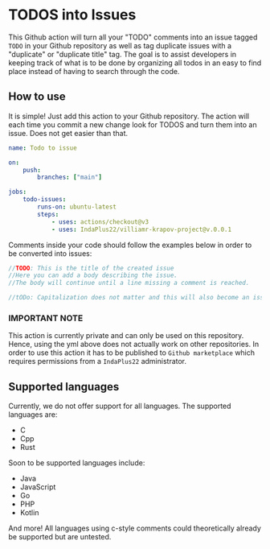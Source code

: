# TODOS into Issues

This Github action will turn all your "TODO" comments into an issue tagged `TODO` in your Github repository as well as tag duplicate issues with a "duplicate" or "duplicate title" tag.
The goal is to assist developers in keeping track of what is to be done by organizing all todos in an easy to find place instead of having to search through the code. 

## How to use

It is simple! Just add this action to your Github repository. The action will each time you commit a new change look for TODOS and turn them into an issue. Does not get easier than that.

```yml
name: Todo to issue

on:
    push:
        branches: ["main"]

jobs:
    todo-issues:
        runs-on: ubuntu-latest
        steps:
            - uses: actions/checkout@v3
            - uses: IndaPlus22/villiamr-krapov-project@v.0.0.1
```

Comments inside your code should follow the examples below in order to be converted into issues:

```C
//TODO: This is the title of the created issue
//Here you can add a body describing the issue.
//The body will continue until a line missing a comment is reached.

//tODo: Capitalization does not matter and this will also become an issue.
```
### IMPORTANT NOTE

This action is currently private and can only be used on this repository. Hence, using the yml above does not actually work on other repositories. In order to use this action it has to be 
published to `Github marketplace` which requires permissions from a `IndaPlus22` administrator. 

## Supported languages

Currently, we do not offer support for all languages. The supported languages are:

* C
* Cpp
* Rust

Soon to be supported languages include:

* Java
* JavaScript
* Go
* PHP
* Kotlin

And more! All languages using c-style comments could theoretically already be supported but are untested. 









